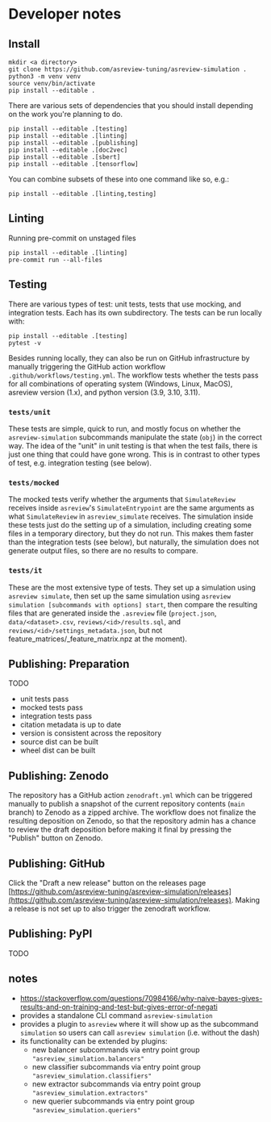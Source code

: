 # Developer notes

## Install

```shell
mkdir <a directory>
git clone https://github.com/asreview-tuning/asreview-simulation .
python3 -m venv venv
source venv/bin/activate
pip install --editable .
```

There are various sets of dependencies that you should install depending on the work you're planning to do. 

```shell
pip install --editable .[testing]
pip install --editable .[linting]
pip install --editable .[publishing]
pip install --editable .[doc2vec]
pip install --editable .[sbert]
pip install --editable .[tensorflow]
```

You can combine subsets of these into one command like so, e.g.:

```shell
pip install --editable .[linting,testing]
```

## Linting

Running pre-commit on unstaged files

```
pip install --editable .[linting]
pre-commit run --all-files
```

## Testing

There are various types of test: unit tests, tests that use mocking, and integration tests. Each has its own subdirectory. The tests can be run locally with:

```shell
pip install --editable .[testing]
pytest -v
```

Besides running locally, they can also be run on GitHub infrastructure by manually triggering the GitHub action workflow `.github/workflows/testing.yml`. The workflow tests whether the tests pass for all combinations of operating system (Windows, Linux, MacOS), asreview version (1.x), and python version (3.9, 3.10, 3.11).

### `tests/unit`

These tests are simple, quick to run, and mostly focus on whether the `asreview-simulation` subcommands manipulate the state (`obj`) in the correct way. The idea of the "unit" in unit testing is that when the test fails, there is just one thing that could have gone wrong. This is in contrast to other types of test, e.g. integration testing (see below).  

### `tests/mocked`

The mocked tests verify whether the arguments that `SimulateReview` receives inside `asreview`'s `SimulateEntrypoint` are the same arguments as what `SimulateReview` in `asreview_simulate` receives. The simulation inside these tests just do the setting up of a simulation, including creating some files in a temporary directory, but they do not run. This makes them faster than the integration tests (see below), but naturally, the simulation does not generate output files, so there are no results to compare.

### `tests/it`

These are the most extensive type of tests. They set up a simulation using `asreview simulate`, then set up the same simulation using `asreview simulation [subcommands with options] start`, then compare the resulting files that are generated inside the `.asreview` file (`project.json`, `data/<dataset>.csv`, `reviews/<id>/results.sql`, and `reviews/<id>/settings_metadata.json`, but not feature_matrices/<extractor-method>_feature_matrix.npz at the moment).

## Publishing: Preparation

TODO

- unit tests pass
- mocked tests pass
- integration tests pass
- citation metadata is up to date
- version is consistent across the repository
- source dist can be built
- wheel dist can be built

## Publishing: Zenodo

The repository has a GitHub action `zenodraft.yml` which can be triggered manually to publish a snapshot
of the current repository contents (`main` branch) to Zenodo as a zipped archive. The workflow does not
finalize the resulting deposition on Zenodo, so that the repository admin has a chance to review the draft
deposition before making it final by pressing the "Publish" button on Zenodo.

## Publishing: GitHub

Click the "Draft a new release" button on the releases page
[https://github.com/asreview-tuning/asreview-simulation/releases](https://github.com/asreview-tuning/asreview-simulation/releases).
Making a release is not set up to also trigger the zenodraft workflow.

## Publishing: PyPI

TODO

## notes

- https://stackoverflow.com/questions/70984166/why-naive-bayes-gives-results-and-on-training-and-test-but-gives-error-of-negati
- provides a standalone CLI command `asreview-simulation`
- provides a plugin to `asreview` where it will show up as the subcommand `simulation` so users can call `asreview simulation` (i.e. without the dash)
- its functionality can be extended by plugins:
    - new balancer subcommands via entry point group `"asreview_simulation.balancers"`
    - new classifier subcommands via entry point group `"asreview_simulation.classifiers"`
    - new extractor subcommands via entry point group `"asreview_simulation.extractors"`
    - new querier subcommands via entry point group `"asreview_simulation.queriers"`
